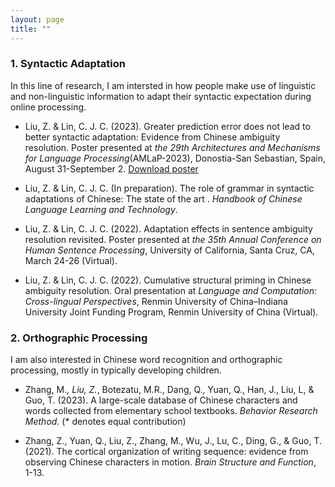 ```yaml
---
layout: page
title: ""
---
```

### 1. Syntactic Adaptation

In this line of research, I am intersted in how people make use of linguistic and non-linguistic information to adapt their syntactic expectation during online processing.

- Liu, Z. & Lin, C. J. C. (2023). Greater prediction error does not lead to better syntactic adaptation: Evidence from Chinese ambiguity resolution. Poster presented at *the 29th Architectures and Mechanisms for Language Processing*(AMLaP-2023), Donostia-San Sebastian, Spain, August 31-September 2. [Download poster](https://zepliu.github.io/assets/AMLaP23.pdf)

- Liu, Z. & Lin, C. J. C. (In preparation). The role of grammar in syntactic adaptations of Chinese: The state of the art . *Handbook of Chinese Language Learning and Technology*.

- Liu, Z. & Lin, C. J. C. (2022). Adaptation effects in sentence ambiguity resolution revisited. Poster presented at *the 35th Annual Conference on Human Sentence Processing*, University of California, Santa Cruz, CA, March 24-26 (Virtual).

- Liu, Z. & Lin, C. J. C. (2022). Cumulative structural priming in Chinese ambiguity resolution. Oral presentation at *Language and Computation: Cross-lingual Perspectives*, Renmin University of China–Indiana University Joint Funding Program, Renmin University of China (Virtual).

### 2. Orthographic Processing

I am also interested in Chinese word recognition and orthographic processing, mostly in typically developing children. 

- Zhang, M.*, Liu, Z.*, Botezatu, M.R., Dang, Q., Yuan, Q., Han, J., Liu, L, & Guo, T. (2023). A large-scale database of Chinese characters and words collected from elementary school textbooks. *Behavior Research Method*. (* denotes equal contribution)

- Zhang, Z., Yuan, Q., Liu, Z., Zhang, M., Wu, J., Lu, C., Ding, G., & Guo, T. (2021). The cortical organization of writing sequence: evidence from observing Chinese characters in motion. *Brain Structure and Function*, 1-13.
